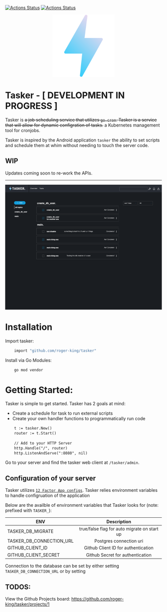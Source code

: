 [![Actions Status](https://github.com/roger-king/tasker/workflows/Backend/badge.svg)](https://github.com/roger-king/tasker/actions)
[![Actions Status](https://github.com/roger-king/tasker/workflows/Frontend/badge.svg)](https://github.com/roger-king/tasker/actions)

<p align="center">
    <img src="./www/public/images/flash.png" width="200px">
</p>

# Tasker - [ DEVELOPMENT IN PROGRESS ]

Tasker is ~~a job scheduling service that utilizes `go-cron`. Tasker is a service that will allow for dynamic configration of tasks.~~ a Kubernetes management tool for cronjobs.

Tasker is inspired by the Android application `tasker` the ability to set scripts and schedule them at whim without needing to touch the server code.

## WIP

Updates coming soon to re-work the APIs.

---

<img src="./static/wip_ui_v1.0.3.png" width="800px" align="center">

# Installation

Import tasker:

```bash
    import "github.com/roger-king/tasker"
```

Install via Go Modules:

```bash
    go mod vendor
```

# Getting Started:

Tasker is simple to get started. Tasker has 2 goals at mind:

- Create a schedule for task to run external scripts
- Create your own handler functions to programmatically run code

```golang
    t := tasker.New()
	router := t.Start()

    // Add to your HTTP Server
	http.Handle("/", router)
	http.ListenAndServe(":8080", nil)
```

Go to your server and find the tasker web client at `/tasker/admin`.

## Configuration of your server

Tasker utilizes [`12 Factor App configs`](https://12factor.net/config). Tasker relies environment variables to handle configruation of the application

Below are the availble of environment variables that Tasker looks for (note: prefixed with `TASKER_`):

| ENV                      |                 Description                  |
| ------------------------ | :------------------------------------------: |
| TASKER_DB_MIGRATE        | true/false flag for auto migrate on start up |
| TASKER_DB_CONNECTION_URL |           Postgres connection uri            |
| GITHUB_CLIENT_ID         |     Github Client ID for authentication      |
| GITHUB_CLIENT_SECRET     |       Github Secret for authentication       |

Connection to the database can be set by either setting `TASKER_DB_CONNECTION_URL` or by setting

## TODOS:

View the Github Projects board: https://github.com/roger-king/tasker/projects/1
